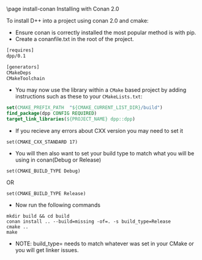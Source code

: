 \page install-conan Installing with Conan 2.0

To install D++ into a project using conan 2.0 and cmake:

- Ensure conan is correctly installed the most popular method is with pip.
- Create a conanfile.txt in the root of the project.

```conanfile.txt
[requires]
dpp/0.1

[generators]
CMakeDeps
CMakeToolchain
```

- You may now use the library within a `CMake` based project by adding instructions such as these to your `CMakeLists.txt`:

```cmake
set(CMAKE_PREFIX_PATH  "${CMAKE_CURRENT_LIST_DIR}/build")
find_package(dpp CONFIG REQUIRED)
target_link_libraries(${PROJECT_NAME} dpp::dpp)
```

- If you recieve any errors about CXX version you may need to set it

```
set(CMAKE_CXX_STANDARD 17)
```

- You will then also want to set your build type to match what you will be using in conan(Debug or Release)

```
set(CMAKE_BUILD_TYPE Debug)
```

OR

```
set(CMAKE_BUILD_TYPE Release)
```

- Now run the following commands

```
mkdir build && cd build
conan install .. --build=missing -of=. -s build_type=Release
cmake ..
make
```

- NOTE: build_type= needs to match whatever was set in your CMake or you will get linker issues.
